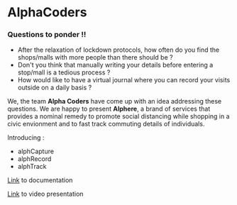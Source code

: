 # AlphaCoders

### Questions to ponder !!

- After the relaxation of lockdown protocols, how often do you find the shops/malls with more people than there should be ?
- Don't you think that manually writing your details before entering a stop/mall is a tedious process ?
- How would like to have a virtual journal where you can record your visits outside on a daily basis ?

We, the team <b>Alpha Coders</b> have come up with an idea addressing these questions. We are happy to present <b>Alphere</b>, a brand of services that provides a nominal remedy to promote social distancing while shopping in a civic envionment and to fast track commuting details of individuals.

Introducing :
  - alphCapture
  - alphRecord
  - alphTrack


[Link](https://drive.google.com/file/d/1MfR8Jyd3NvbT3tYKqoPWrQI1aCdMSRmV/view?usp=sharing) to documentation

[Link]() to video presentation
